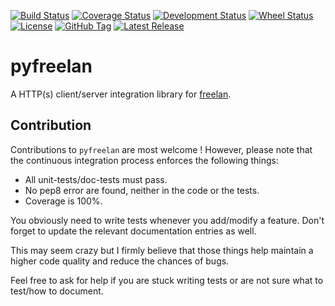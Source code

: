 [![Build Status](https://travis-ci.org/freelan-developers/pyfreelan.svg)](https://travis-ci.org/freelan-developers/pyfreelan)
[![Coverage Status](https://coveralls.io/repos/freelan-developers/pyfreelan/badge.svg?branch=master)](https://coveralls.io/r/freelan-developers/pyfreelan?branch=master)
[![Development Status](https://pypip.in/status/pyfreelan/badge.svg)](https://pypi.python.org/pypi/pyfreelan)
[![Wheel Status](https://pypip.in/wheel/pyfreelan/badge.png?branch=master)](https://pypi.python.org/pypi/pyfreelan)
[![License](https://img.shields.io/pypi/l/pyfreelan.svg)](http://www.gnu.org/licenses/gpl-3.0-standalone.html)
[![GitHub Tag](https://img.shields.io/github/tag/freelan-developers/pyfreelan.svg)](https://github.com/freelan-developers/pyfreelan)
[![Latest Release](https://img.shields.io/pypi/v/pyfreelan.svg)](https://pypi.python.org/pypi/pyfreelan)

# pyfreelan

A HTTP(s) client/server integration library for
[freelan](http://www.freelan.org).

## Contribution

Contributions to `pyfreelan` are most welcome ! However, please note that the continuous integration process enforces the following things:

 - All unit-tests/doc-tests must pass.
 - No pep8 error are found, neither in the code or the tests.
 - Coverage is 100%.

 You obviously need to write tests whenever you add/modify a feature. Don't forget to update the relevant documentation entries as well.

 This may seem crazy but I firmly believe that those things help maintain a higher code quality and reduce the chances of bugs.

 Feel free to ask for help if you are stuck writing tests or are not sure what to test/how to document.
